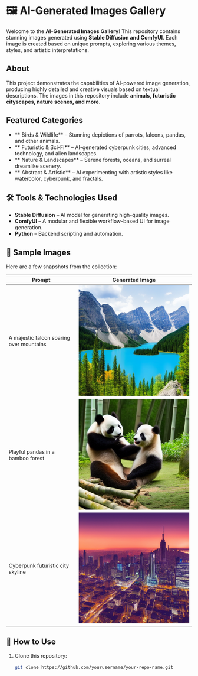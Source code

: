 # 🖼️ AI-Generated Images Gallery  

Welcome to the **AI-Generated Images Gallery**! This repository contains stunning images generated using **Stable Diffusion and ComfyUI**. Each image is created based on unique prompts, exploring various themes, styles, and artistic interpretations.  

##  About  
This project demonstrates the capabilities of AI-powered image generation, producing highly detailed and creative visuals based on textual descriptions. The images in this repository include **animals, futuristic cityscapes, nature scenes, and more**.  

##  Featured Categories  
- ** Birds & Wildlife** – Stunning depictions of parrots, falcons, pandas, and other animals.  
- ** Futuristic & Sci-Fi** – AI-generated cyberpunk cities, advanced technology, and alien landscapes.  
- ** Nature & Landscapes** – Serene forests, oceans, and surreal dreamlike scenery.  
- ** Abstract & Artistic** – AI experimenting with artistic styles like watercolor, cyberpunk, and fractals.  

## 🛠 Tools & Technologies Used  
- **Stable Diffusion** – AI model for generating high-quality images.  
- **ComfyUI** – A modular and flexible workflow-based UI for image generation.  
- **Python** – Backend scripting and automation.  

## 📸 Sample Images  
Here are a few snapshots from the collection:  

| Prompt | Generated Image |
|--------|----------------|
| A majestic falcon soaring over mountains | ![Falcon](ComfyUI_00005_.png) |
| Playful pandas in a bamboo forest | ![Pandas](ComfyUI_00007_.png) |
| Cyberpunk futuristic city skyline | ![City](ComfyUI_00004_.png) |

## 🔗 How to Use  
1. Clone this repository:  
   ```bash
   git clone https://github.com/yourusername/your-repo-name.git
